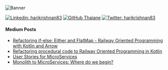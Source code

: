 ![Banner](/harikrishnan83/harikrishnan83/blob/master/profile_banner.png)

[![Linkedin: harikrishnan83](https://img.shields.io/badge/-harikrishnan83-blue?style=flat-square&logo=Linkedin&logoColor=white&link=https://www.linkedin.com/in/harikrishnan83/)](https://www.linkedin.com/in/harikrishnan83/)
[![GitHub Thaiane](https://img.shields.io/github/followers/harikrishnan83?label=follow&style=social)](https://github.com/harikrishnan83)
[![Twitter: harikrishnan83](https://img.shields.io/twitter/follow/harikrishnan83?style=social)](https://twitter.com/harikrishnan83)

#### Medium Posts

* [Refactoring if-else: Either and FlatMap - Railway Oriented Programming with Kotlin and Arrow](https://medium.com/polarizertech/refactoring-if-else-either-and-flatmap-4f1ca9076664)
* [Refactoring procedural code to Railway Oriented Programming in Kotlin](https://medium.com/polarizertech/railway-oriented-programming-dd74dbf0dfae)
* [User Stories for MicroServices](https://medium.com/polarizertech/cutting-stories-for-microservices-570e3f366192)
* [Monolith to MicroServices: Where do we begin?](https://medium.com/polarizertech/monolith-to-microservices-where-do-we-begin-2bbf95fa5938)

<!--
**harikrishnan83/harikrishnan83** is a ✨ _special_ ✨ repository because its `README.md` (this file) appears on your GitHub profile.

Here are some ideas to get you started:

- 🔭 I’m currently working on ...
- 🌱 I’m currently learning ...
- 👯 I’m looking to collaborate on ...
- 🤔 I’m looking for help with ...
- 💬 Ask me about ...
- 📫 How to reach me: ...
- 😄 Pronouns: ...
- ⚡ Fun fact: ...
-->
